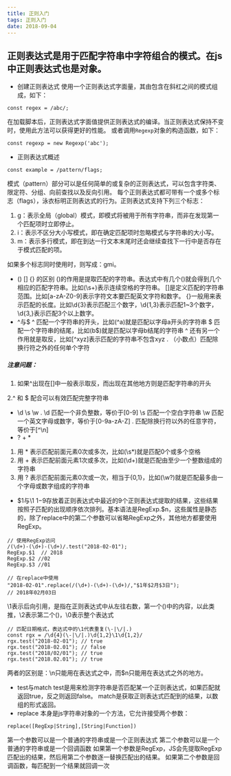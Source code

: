 ```yaml
---
title: 正则入门
tags: 正则入门
date: 2018-09-04
---
```



## 正则表达式是用于匹配字符串中字符组合的模式。在js中正则表达式也是对象。
* 创建正则表达式
使用一个正则表达式字面量，其由包含在斜杠之间的模式组成，如下：
```
const regex = /abc/;
```
在加载脚本后，正则表达式字面值提供正则表达式的编译。当正则表达式保持不变时，使用此方法可以获得更好的性能。
或者调用```Regexp```对象的构造函数，如下：
```
const regexp = new Regexp('abc');
```
* 正则表达式概述
```
const example = /pattern/flags;
```
模式（pattern）部分可以是任何简单的或复杂的正则表达式，可以包含字符类、限定符、分组、向前查找以及反向引用。
每个正则表达式都可带有一个或多个标志（flags），泳衣标明正则表达式的行为。正则表达式支持下列三个标志：
1. g：表示全局（global）模式，即模式将被用于所有字符串，而非在发现第一个匹配项时立即停止。
2. i：表示不区分大小写模式，即在确定匹配项时忽略模式与字符串的大小写。
3. m：表示多行模式，即在到达一行文本末尾时还会继续查找下一行中是否存在于模式匹配的项。

如果多个标志同时使用时，则写成：gmi。
* () [] {} 的区别
()的作用是提取匹配的字符串。表达式中有几个()就会得到几个相应的匹配字符串。比如(\s+)表示连续空格的字符串。
[]是定义匹配的字符串范围。比如[a-zA-Z0-9]表示字符文本要匹配英文字符和数字。
{}一般用来表示匹配的长度。比如\d{3}表示匹配三个数字，\d{1,3}表示匹配1~3个数字，\d{3,}表示匹配3个以上数字。
* ^与$
^ 匹配一个字符串的开头，比如(^a)就是匹配以字母a开头的字符串
$ 匹配一个字符串的结尾，比如(b$)就是匹配以字母b结尾的字符串
^ 还有另一个作用就是取反，比如[^xyz]表示匹配的字符串不包含xyz
. （小数点）匹配除换行符之外的任何单个字符
##### 注意问题：
1. 如果^出现在[]中一般表示取反，而出现在其他地方则是匹配字符串的开头

2.^ 和 $ 配合可以有效匹配完整字符串
* \d \s \w .
\d 匹配一个非负整数，等价于[0-9]
\s 匹配一个空白字符串
\w 匹配一个英文字母或数字，等价于[0-9a-zA-Z]
. 匹配除换行符以外的任意字符，等价于[^\n]
* ? + *
1.  用 * 表示匹配前面元素0次或多次，比如(\s*)就是匹配0个或多个空格
2. 用 + 表示匹配前面元素1次或多次，比如(\d+)就是匹配由至少一个整数组成的字符串
3. 用 ? 表示匹配前面元素0次或一次，相当于{0,1}，比如(\w?)就是匹配最多由一个字母或数字组成的字符串 
* $1与\1
$1-$9存放着正则表达式中最近的9个正则表达式提取的结果，这些结果按照子匹配的出现顺序依次排列。基本语法是RegExp.$n，这些属性是静态的，除了replace中的第二个参数可以省略RegExp之外，其他地方都要使用RegExp。
```
// 使用RegExp访问
/(\d+)-(\d+)-(\d+)/.test("2018-02-01");
RegExp.$1  // 2018
RegExp.$2 //02
RegExp.$3 //01

// 在replace中使用
"2018-02-01".replace(/(\d+)-(\d+)-(\d+)/,"$1年$2月$3日");
// 2018年02月03日
```
\1表示后向引用，是指在正则表达式中从左往右数，第一个()中的内容，以此类推，\2表示第二个()，\0表示整个表达式
```
// 匹配日期格式，表达式中的\1代表重复(\-|\/|.)
const rgx = /\d{4}(\-|\/|.)\d{1,2}\1\d{1,2}/
rgx.test("2018-02-01"); // true
rgx.test("2018-02.01"); // false
rgx.test("2018/02/01"); // true
rgx.test("2018.02.01"); // true
```
两者的区别是：\n只能用在表达式之中，而$n只能用在表达式之外的地方。
* test与match
test是用来检测字符串是否匹配某一个正则表达式，如果匹配就返回true，反之则返回false。
match是获取正则表达式匹配到的结果，以数组的形式返回。
* replace 本身是js字符串对象的一个方法，它允许接受两个参数：
```
replace([RegExp|String],[String|Function])
```
第一个参数可以是一个普通的字符串或是一个正则表达式
第二个参数可以是一个普通的字符串或是一个回调函数
如果第一个参数是RegExp，JS会先提取RegExp匹配出的结果，然后用第二个参数逐一替换匹配出的结果。
如果第二个参数是回调函数，每匹配到一个结果就回调一次